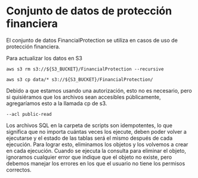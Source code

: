 Conjunto de datos de protección financiera
==========================================

El conjunto de datos FinancialProtection se utiliza en casos de uso de protección financiera.

Para actualizar los datos en S3

    aws s3 rm s3://${S3_BUCKET}/FinancialProtection --recursive   

    aws s3 cp data/* s3://${S3_BUCKET}/FinancialProtection/ 

Debido a que estamos usando una autorización, esto no es necesario, pero si quisiéramos que los archivos sean accesibles públicamente, agregaríamos esto a la llamada cp de s3.

    --acl public-read    

Los archivos SQL en la carpeta de scripts son idempotentes, lo que significa que no importa cuántas veces los ejecute, deben poder volver a ejecutarse y el estado de las tablas será el mismo después de cada ejecución. Para lograr esto, eliminamos los objetos y los volvemos a crear en cada ejecución. Cuando se ejecuta la consulta para eliminar el objeto, ignoramos cualquier error que indique que el objeto no existe, pero debemos manejar los errores en los que el usuario no tiene los permisos correctos.
